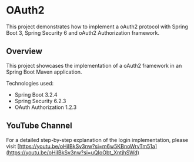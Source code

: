 # OAuth2

This project demonstrates how to implement a oAuth2 protocol with Spring Boot 3, Spring Security 6 and oAuth2 Authorization framework.

## Overview

This project showcases the implementation of a oAuth2 framework in an Spring Boot Maven application.

Technologies used:
  - Spring Boot 3.2.4
  - Spring Security 6.2.3
  - OAuth Authorization 1.2.3

## YouTube Channel

   For a detailed step-by-step explanation of the login implementation, please visit [https://youtu.be/oHiIBkSv3nw?si=m6w5KBnoWrvTm51a](https://youtu.be/oHiIBkSv3nw?si=uQIoObt_XntjhSWd)


